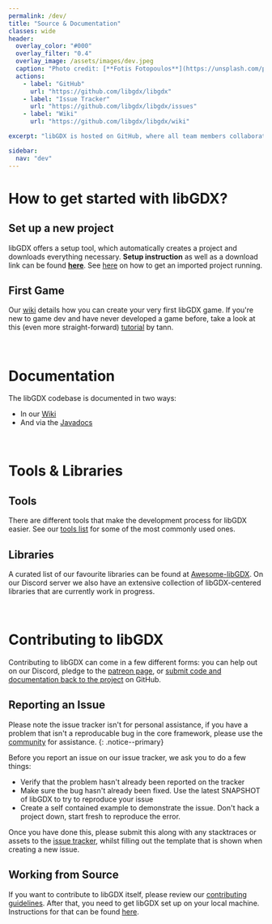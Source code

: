 ```yaml
---
permalink: /dev/
title: "Source & Documentation"
classes: wide
header:
  overlay_color: "#000"
  overlay_filter: "0.4"
  overlay_image: /assets/images/dev.jpeg
  caption: "Photo credit: [**Fotis Fotopoulos**](https://unsplash.com/photos/DuHKoV44prg)"
  actions:
    - label: "GitHub"
      url: "https://github.com/libgdx/libgdx"
    - label: "Issue Tracker"
      url: "https://github.com/libgdx/libgdx/issues"
    - label: "Wiki"
      url: "https://github.com/libgdx/libgdx/wiki"

excerpt: "libGDX is hosted on GitHub, where all team members collaborate. Fork, star and contribute to our project!."

sidebar:
  nav: "dev"
---
```


# How to get started with libGDX?
## Set up a new project
libGDX offers a setup tool, which automatically creates a project and downloads everything necessary. **Setup instruction** as well as a download link can be found **[here](/dev/setup/)**. See [here](/dev/running/) on how to get an imported project running.

## First Game
Our [wiki](https://github.com/libgdx/libgdx/wiki/A-Simple-Game) details how you can create your very first libGDX game. If you're new to game dev and have never developed a game before, take a look at this (even more straight-forward) [tutorial](http://tann.space/HelloLibgdx/) by tann.

<br/>

# Documentation
The libGDX codebase is documented in two ways:
- In our [Wiki](https://github.com/libgdx/libgdx/wiki)
- And via the [Javadocs](https://libgdx.badlogicgames.com/ci/nightlies/docs/api/)

<br/>

# Tools & Libraries
## Tools
There are different tools that make the development process for libGDX easier. See our [tools list](/dev/tools/) for some of the most commonly used ones.

## Libraries
A curated list of our favourite libraries can be found at [Awesome-libGDX](https://github.com/rafaskb/awesome-libgdx). On our Discord server we also have an extensive collection of libGDX-centered libraries that are currently work in progress.

<br/>

# Contributing to libGDX
Contributing to libGDX can come in a few different forms: you can help out on our Discord, pledge to the [patreon page](https://www.patreon.com/libgdx), or [submit code and documentation back to the project](/dev/contributing/) on GitHub.

## Reporting an Issue
Please note the issue tracker isn't for personal assistance, if you have a problem that isn't a reproducable bug in the core framework, please use the [community](/community/) for assistance.
{: .notice--primary}

Before you report an issue on our issue tracker, we ask you to do a few things:
- Verify that the problem hasn't already been reported on the tracker
- Make sure the bug hasn't already been fixed. Use the latest SNAPSHOT of libGDX to try to reproduce your issue
- Create a self contained example to demonstrate the issue. Don't hack a project down, start fresh to reproduce the error.

Once you have done this, please submit this along with any stacktraces or assets to the [issue tracker](https://github.com/libgdx/libgdx/issues), whilst filling out the template that is shown when creating a new issue.

## Working from Source
If you want to contribute to libGDX itself, please review our [contributing guidelines](/dev/contributing/). After that, you need to get libGDX set up on your local machine. Instructions for that can be found [here](/dev/from_source/).
